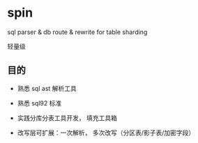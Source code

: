 # spin
sql parser &amp; db route &amp; rewrite for table sharding

轻量级

## 目的
- 熟悉 sql ast 解析工具
- 熟悉 sql92 标准
- 实践分库分表工具开发， 填充工具箱

- 改写层可扩展：一次解析， 多次改写（分区表/影子表/加密字段）
